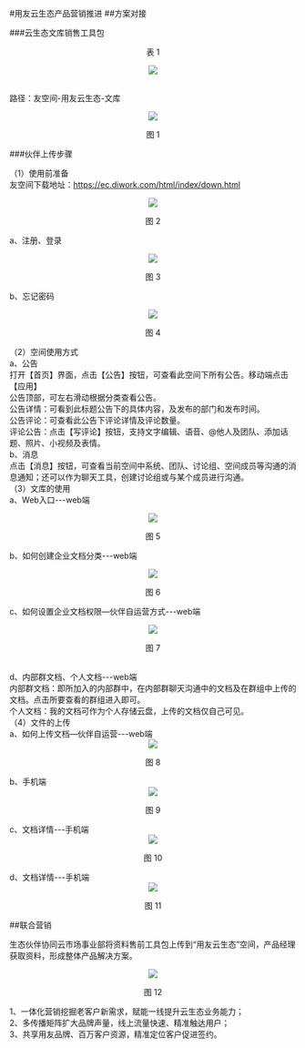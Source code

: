 #用友云生态产品营销推进
##方案对接<div id="7-1"></div>
###云生态文库销售工具包<div id="7-1-1"></div>
<p align="center">表 1</p>  
<div align=center>
<img src="/mybook/isv/7-/images/1.png"/>
</div>  

<br>路径：友空间-用友云生态-文库  <br>
<div align=center>
<img src="/mybook/isv/7-/images/2.png"/>
</div>
<p align="center">图 1</p>  

###伙伴上传步骤<div id="7-1-2"></div>
（1）使用前准备  
友空间下载地址：<https://ec.diwork.com/html/index/down.html>  
<div align=center>
<img src="/mybook/isv/7-/images/15.png"/>
</div>
<p align="center">图 2</p>  

a、注册、登录
<div align=center>
<img src="/mybook/isv/7-/images/16.png"/>
</div>
<p align="center">图 3</p>  

b、忘记密码  
<div align=center>
<img src="/mybook/isv/7-/images/17.png"/>
</div>
<p align="center">图 4</p>  

（2）空间使用方式  
a、公告  
打开【首页】界面，点击【公告】按钮，可查看此空间下所有公告。移动端点击【应用】  
公告顶部，可左右滑动根据分类查看公告。  
公告详情：可看到此标题公告下的具体内容，及发布的部门和发布时间。  
公告评论：可查看此公告下评论详情及评论数量。  
评论公告：点击【写评论】按钮，支持文字编辑、语音、@他人及团队、添加话题、照片、小视频及表情。  
b、消息  
点击【消息】按钮，可查看当前空间中系统、团队、讨论组、空间成员等沟通的消息通知；还可以作为聊天工具，创建讨论组或与某个成员进行沟通。  
 （3）文库的使用  
a、Web入口---web端
<div align=center>
<img src="/mybook/isv/7-/images/23.png"/>
</div>
<p align="center">图 5</p>  

b、如何创建企业文档分类---web端
<div align=center>
<img src="/mybook/isv/7-/images/24.png"/>
</div>
<p align="center">图 6</p>

c、如何设置企业文档权限—伙伴自运营方式---web端  
<div align=center>
<img src="/mybook/isv/7-/images/25.png"/>
</div>
<p align="center">图 7</p>
<br>d、内部群文档、个人文档---web端<br>内部群文档：即所加入的内部群中，在内部群聊天沟通中的文档及在群组中上传的文档。点击所要查看的群组进入即可。<br>个人文档：我的文档可作为个人存储云盘，上传的文档仅自己可见。<br>（4）文件的上传 <br>
a、如何上传文档—伙伴自运营---web端
<div align=center>
<img src="/mybook/isv/7-/images/27.png"/>
</div>
<p align="center">图 8</p>
b、手机端
<div align=center>
<img src="/mybook/isv/7-/images/30.png"/>
</div>
<p align="center">图 9</p>
c、文档详情---手机端
<div align=center>
<img src="/mybook/isv/7-/images/31.png"/>
</div>
<p align="center">图 10</p>
d、文档详情---手机端  
<div align=center>
<img src="/mybook/isv/7-/images/32.png"/>
</div>
<p align="center">图 11</p>

##联合营销<div id="7-2"></div>
生态伙伴协同云市场事业部将资料售前工具包上传到“用友云生态”空间，产品经理获取资料，形成整体产品解决方案。  
<div align=center>
<img src="/mybook/isv/7-/images/33.png"/>
</div>
<p align="center">图 12</p>  

1、一体化营销挖掘老客户新需求，赋能一线提升云生态业务能力；  
2、多传播矩阵扩大品牌声量，线上流量快速、精准触达用户；    
3、共享用友品牌、百万客户资源，精准定位客户促进签约。    


